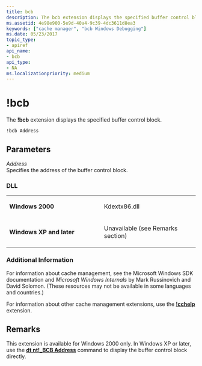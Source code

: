 ```yaml
---
title: bcb
description: The bcb extension displays the specified buffer control block.
ms.assetid: 4e98e900-5e9d-40a4-9c39-4dc3611d8ea3
keywords: ["cache manager", "bcb Windows Debugging"]
ms.date: 05/23/2017
topic_type:
- apiref
api_name:
- bcb
api_type:
- NA
ms.localizationpriority: medium
---
```


# !bcb


The **!bcb** extension displays the specified buffer control block.

```dbgcmd
!bcb Address
```

## <span id="Parameters"></span><span id="parameters"></span><span id="PARAMETERS"></span>Parameters


<span id="_______Address______"></span><span id="_______address______"></span><span id="_______ADDRESS______"></span> *Address*   
Specifies the address of the buffer control block.

### <span id="DLL"></span><span id="dll"></span>DLL

<table>
<colgroup>
<col width="50%" />
<col width="50%" />
</colgroup>
<tbody>
<tr class="odd">
<td align="left"><p><strong>Windows 2000</strong></p></td>
<td align="left"><p>Kdextx86.dll</p></td>
</tr>
<tr class="even">
<td align="left"><p><strong>Windows XP and later</strong></p></td>
<td align="left"><p>Unavailable (see Remarks section)</p></td>
</tr>
</tbody>
</table>

 

### <span id="Additional_Information"></span><span id="additional_information"></span><span id="ADDITIONAL_INFORMATION"></span>Additional Information

For information about cache management, see the Microsoft Windows SDK documentation and *Microsoft Windows Internals* by Mark Russinovich and David Solomon. (These resources may not be available in some languages and countries.)

For information about other cache management extensions, use the [**!cchelp**](-cchelp.md) extension.

Remarks
-------

This extension is available for Windows 2000 only. In Windows XP or later, use the [**dt nt!\_BCB Address**](dt--display-type-.md) command to display the buffer control block directly.

 

 





